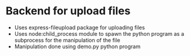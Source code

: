 # Backend for upload files

- Uses express-fileupload package for uploading files
- Uses node:child_process module to spawn the python program as a subprocess for the manipulation of the file
- Manipulation done using demo.py python program
